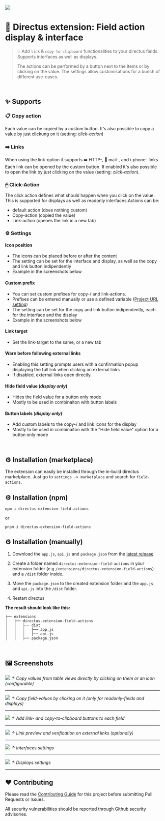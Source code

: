 ![](https://raw.githubusercontent.com/utomic-media/directus-extension-field-actions/main/docs/Directus-Extension-Field-Actions.png)

# 🐰 Directus extension: Field action display & interface

> 💡 Add `link` & `copy to clipboard` functionalities to your directus fields. Supports interfaces as well as displays.
>
> The actions can be performed by a button next to the items or by clicking on the value. The settings allow customisations for a bunch of different use-cases.

<br />

## ✨ Supports

### 📋 Copy action

Each value can be copied by a custom button. It's also possible to copy a value by just clickung on it (setting: *click-action*)

### ➡️ Links

When using the link-option it supports ➡️ HTTP-, 📧 mail-, and 📞 phone- links. Each link can be opened by the custom button. If enabled it's also possible to open the link by just clicking on the value (setting: *click-action*).

### 🖱 Click-Action

The click action defines what should happen when you click on the value. This is supported for displays as well as readonly interfaces.Actions can be:

* default action (does nothing custom)
* Copy-action (copied the value)
* Link-action (openes the link in a new tab)

### ⚙ Settings

#### Icon position

- The icons can be placed before or after the content
- The setting can be set for the interface and display, as well as the copy and link button indipendently
- Example in the screenshots below

#### Custom prefix

- You can set custom prefixes for copy-/ and link-actions.
- Prefixes can be entered manually or use a defined variable ([Project URL setting](https://docs.directus.io/configuration/project-settings.html#general))
- The setting can be set for the copy and link button indipendently, each for the interface and the display
- Example in the screenshots below

#### Link target

- Set the link-target to the same, or a new tab

#### Warn before following external links

- Enabling this setting prompts users with a confirmation popup displaying the full link when clicking on external links
- If disabled, external links open directly.

#### Hide field value (_display only_)

- Hides the field value for a button only mode
- Mostly to be used in combinaiton with button labels

#### Button labels (_display only_)

- Add custom labels to the copy-/ and link icons for the display
- Mostly to be used in combinaiton with the "Hide field value" option for a button only mode

<br />

## ⚙️ Installation (marketplace)

The extension can easily be installed through the in-build directus marketplace.
Just go to `settings -> marketplace` and search for `field-actions`.

## ⚙️ Installation (npm)

```
npm i directus-extension-field-actions
```

or

```
pnpm i directus-extension-field-actions
```

## ⚙️ Installation (manually)

1. Download the `app.js`, `api.js` and `package.json` from the [latest release](https://raw.githubusercontent.com/utomic-media/directus-extension-field-actions/releases)
2. Create a folder named `directus-extension-field-actions` in your extension folder (e.g  `/extensions/directus-extension-field-actions`) and a `/dist` folder inside.
3. Move the `package.json` to the created extension folder and the `app.js` and `api.js` into the `/dist` folder.

4. Restart directus

**The result should look like this:**
```
├── extensions
│   ├── directus-extension-field-actions
│   │   ├── dist
│   │   │   ├── app.js
│   │   │   ├── api.js
│   │   ├── package.json
```

<br />

## 🖼 Screenshots

![](https://raw.githubusercontent.com/utomic-media/directus-extension-field-actions/main/docs/screenshots/display-copy.png)
*↑ Copy values from table views directly by clicking on them or an icon (configurable)*

---

![](https://raw.githubusercontent.com/utomic-media/directus-extension-field-actions/main/docs/screenshots/item-copy-hover.png)
*↑ Copy field-values by clicking on it (only for readonly-fields and displays)*

---

![](https://raw.githubusercontent.com/utomic-media/directus-extension-field-actions/main/docs/screenshots/item-copy-button.png)
*↑ Add link- and copy-to-clipboard buttons to each field*

---

![](https://raw.githubusercontent.com/utomic-media/directus-extension-field-actions/main/docs/screenshots/follow-link-confirmation-detail.png)
*↑ Link preview and verification on external links (optionally)*

---

![](https://raw.githubusercontent.com/utomic-media/directus-extension-field-actions/main/docs/screenshots/interface-config-2023-03.png)
*↑ Interfaces settings*

---

![](https://raw.githubusercontent.com/utomic-media/directus-extension-field-actions/main/docs/screenshots/display-config-2023-03.png)
*↑ Displays settings*

---

## ❤️ Contributing

Please read the [Contributing Guide](./docs/CONTRIBUTING.md) for this project before submitting Pull Requests or Issues.

All security vulnerabilities should be reported through Github security advisories.
